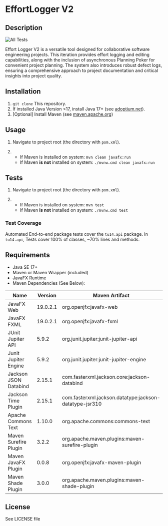 # EffortLogger V2

## Description
![All Tests](https://github.com/sverma89asu/EffortLoggerV2/actions/workflows/maven.yml/badge.svg)

Effort Logger V2 is a versatile tool designed for collaborative software engineering projects. This iteration provides effort logging and editing capabilities, along with the inclusion of asynchronous Planning Poker for convenient project planning. The system also introduces robust defect logs, ensuring a comprehensive approach to project documentation and critical insights into project quality.

## Installation
1. `git clone` This repository.
2. If installed Java Version <17, install Java 17+ (see [adoptium.net](https://adoptium.net)).
3. [Optional] Install Maven (see [maven.apache.org](https://maven.apache.org/users/index.html))

## Usage
1. Navigate to project root (the directory with `pom.xml`).

2.  
   - If Maven is installed on system: `mvn clean javafx:run`
   - If Maven **is not** installed on system: `./mvnw.cmd clean javafx:run`

## Tests
1. Navigate to project root (the directory with `pom.xml`).

2.
   - If Maven is installed on system: `mvn test`
   - If Maven **is not** installed on system: `./mvnw.cmd test`

### Test Coverage
Automated End-to-end package tests cover the `tu14.api` package.
In `tu14.api`, Tests cover 100% of classes, ~70% lines and methods.  

## Requirements
- Java SE 17+ 
- Maven or Maven Wrapper (included)
- JavaFX Runtime 
- Maven Dependencies (See Below):

| Name                  | Version  | Maven Artifact                                         |
|-----------------------|----------|--------------------------------------------------------|
| JavaFX Web            | 19.0.2.1 | org.openjfx:javafx-web                                 |
| JavaFX FXML           | 19.0.2.1 | org.openjfx:javafx-fxml                                |
| JUnit Jupiter API     | 5.9.2    | org.junit.jupiter:junit-jupiter-api                    |
| Junit Jupiter Engine  | 5.9.2    | org.junit.jupiter:junit-jupiter-engine                 |
| Jackson JSON Databind | 2.15.1   | com.fasterxml.jackson.core:jackson-databind            |
| Jackson Time Plugin   | 2.15.1   | com.fasterxml.jackson.datatype:jackson-datatype-jsr310 |
| Apache Commons Text   | 1.10.0   | org.apache.commons:commons-text                        | 
| Maven Surefire Plugin | 3.2.2    | org.apache.maven.plugins:maven-surefire-plugin         |
| Maven JavaFX Plugin   | 0.0.8    | org.openjfx:javafx-maven-plugin                        |
| Maven Shade Plugin    | 3.0.0    | org.apache.maven.plugins:maven-shade-plugin            |

## License
See LICENSE file


